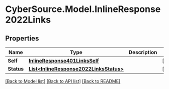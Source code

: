 # CyberSource.Model.InlineResponse2022Links
## Properties

Name | Type | Description | Notes
------------ | ------------- | ------------- | -------------
**Self** | [**InlineResponse401LinksSelf**](InlineResponse401LinksSelf.md) |  | [optional] 
**Status** | [**List&lt;InlineResponse2022LinksStatus&gt;**](InlineResponse2022LinksStatus.md) |  | [optional] 

[[Back to Model list]](../README.md#documentation-for-models) [[Back to API list]](../README.md#documentation-for-api-endpoints) [[Back to README]](../README.md)

